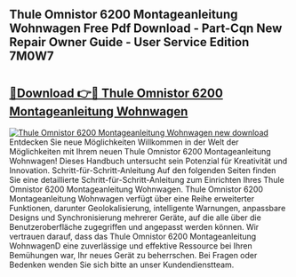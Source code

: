 ## Thule Omnistor 6200 Montageanleitung Wohnwagen Free Pdf Download - Part-Cqn New Repair Owner Guide - User Service Edition 7M0W7

# <h2><a href="http://df760o.blite.top/?on=Thule+Omnistor+6200+Montageanleitung+Wohnwagen">🔗Download 👉🔴 Thule Omnistor 6200 Montageanleitung Wohnwagen</a></h2>

[![Thule Omnistor 6200 Montageanleitung Wohnwagen new download](https://i.imgur.com/lujVjoI.png)](http://df760o.blite.top/?on=Thule+Omnistor+6200+Montageanleitung+Wohnwagen)
Entdecken Sie neue Möglichkeiten Willkommen in der Welt der Möglichkeiten mit Ihrem neuen Thule Omnistor 6200 Montageanleitung Wohnwagen! Dieses Handbuch untersucht sein Potenzial für Kreativität und Innovation. Schritt-für-Schritt-Anleitung Auf den folgenden Seiten finden Sie eine detaillierte Schritt-für-Schritt-Anleitung zum Einrichten Ihres Thule Omnistor 6200 Montageanleitung Wohnwagen. Thule Omnistor 6200 Montageanleitung Wohnwagen verfügt über eine Reihe erweiterter Funktionen, darunter Geolokalisierung, intelligente Warnungen, anpassbare Designs und Synchronisierung mehrerer Geräte, auf die alle über die Benutzeroberfläche zugegriffen und angepasst werden können. Wir vertrauen darauf, dass das Thule Omnistor 6200 Montageanleitung WohnwagenD eine zuverlässige und effektive Ressource bei Ihren Bemühungen war, Ihr neues Gerät zu beherrschen. Bei Fragen oder Bedenken wenden Sie sich bitte an unser Kundendienstteam.

